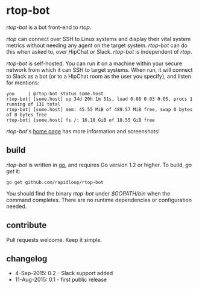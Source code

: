 
# rtop-bot

*rtop-bot* is a bot front-end to *rtop*.

*rtop* can connect over SSH to Linux systems and display their vital system
metrics without needing any agent on the target system. *rtop-bot* can do
this when asked to, over HipChat or Slack. *rtop-bot* is independent of *rtop*.

*rtop-bot* is self-hosted. You can run it on a machine within your
secure network from which it can SSH to target systems. When run, it will
connect to Slack as a bot (or to a HipChat room as the user you specify), and
listen for mentions:

    you     | @rtop-bot status some.host
    rtop-bot| [some.host] up 34d 20h 1m 51s, load 0.08 0.03 0.05, procs 1 running of 131 total
    rtop-bot| [some.host] mem: 45.55 MiB of 489.57 MiB free, swap 0 bytes of 0 bytes free
    rtop-bot| [some.host] fs /: 16.18 GiB of 18.55 GiB free

*rtop-bot*'s [home page](https://www.rtop-monitor.org/rtop-bot) has more
information and screenshots!

## build

*rtop-bot* is written in [go](http://golang.org/), and requires Go version 1.2
or higher. To build, *go get* it:

    go get github.com/rapidloop/rtop-bot

You should find the binary *rtop-bot* under *$GOPATH/bin* when the command
completes. There are no runtime dependencies or configuration needed.

## contribute

Pull requests welcome. Keep it simple.

## changelog
* 4-Sep-2015: 0.2 - Slack support added
* 11-Aug-2015: 0.1 - first public release
